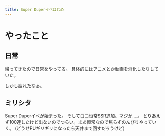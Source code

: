 ```yaml
---
title: Super Duperイベはじめ
---
```


# やったこと

## 日常

帰ってきたので日常をやってる。
具体的にはアニメとか動画を消化したりしていた。

しかし疲れたなぁ。

## ミリシタ

Super Duperイベが始まった。
そしてロコ恒常SSR追加。マジか‥‥。
とりあえず100連したけど出ないのでつらい。まあ恒常なので焦らずのんびりやっていく。
(どうせPUギリギリになったら天井まで回すだろうけど)
